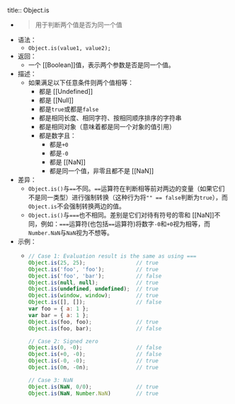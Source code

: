 title:: Object.is

- > 用于判断两个值是否为同一个值
- 语法：
	- `Object.is(value1, value2);`
- 返回：
	- 一个 [[Boolean]]值，表示两个参数是否是同一个值。
- 描述：
	- 如果满足以下任意条件则两个值相等：
		- 都是 [[Undefined]]
		- 都是 [[Null]]
		- 都是`true`或都是`false`
		- 都是相同长度、相同字符、按相同顺序排序的字符串
		- 都是相同对象（意味着都是同一个对象的值引用）
		- 都是数字且：
			- 都是`+0`
			- 都是`-0`
			- 都是 [[NaN]]
			- 都是同一个值，非零且都不是 [[NaN]]
- 差异：
	- `Object.is()`与`==`不同。`==`运算符在判断相等前对两边的变量（如果它们不是同一类型）进行强制转换（这种行为将`"" == false`判断为`true`），而`Object.is`不会强制转换两边的值。
	- `Object.is()`与`===`也不相同。差别是它们对待有符号的零和 [[NaN]]不同，例如：`===`运算符(也包括`==`运算符)将数字`-0`和`+0`视为相等，而`Number.NaN`与`NaN`视为不想等。
- 示例：
	- ```js
	  // Case 1: Evaluation result is the same as using ===
	  Object.is(25, 25);                // true
	  Object.is('foo', 'foo');          // true
	  Object.is('foo', 'bar');          // false
	  Object.is(null, null);            // true
	  Object.is(undefined, undefined);  // true
	  Object.is(window, window);        // true
	  Object.is([], []);                // false
	  var foo = { a: 1 };
	  var bar = { a: 1 };
	  Object.is(foo, foo);              // true
	  Object.is(foo, bar);              // false
	  
	  // Case 2: Signed zero
	  Object.is(0, -0);                 // false
	  Object.is(+0, -0);                // false
	  Object.is(-0, -0);                // true
	  Object.is(0n, -0n);               // true
	  
	  // Case 3: NaN
	  Object.is(NaN, 0/0);              // true
	  Object.is(NaN, Number.NaN)        // true
	  ```